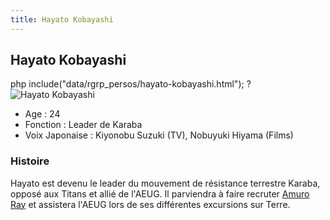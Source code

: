 ```yaml
---
title: Hayato Kobayashi
---
```


Hayato Kobayashi
----------------


php include("data/rgrp\_persos/hayato-kobayashi.html"); ?![Hayato Kobayashi](/images/stories/saga/zetagundam/persos/hayato-kobayashi.png)


* Age : 24
* Fonction : Leader de Karaba
* Voix Japonaise : Kiyonobu Suzuki (TV), Nobuyuki Hiyama (Films)


### Histoire


Hayato est devenu le leader du mouvement de résistance terrestre Karaba, opposé aux Titans et allié de l'AEUG. Il parviendra à faire recruter [Amuro Ray](uc/zeta-gundam/amuro-ray.html) et assistera l'AEUG lors de ses différentes excursions sur Terre. 



